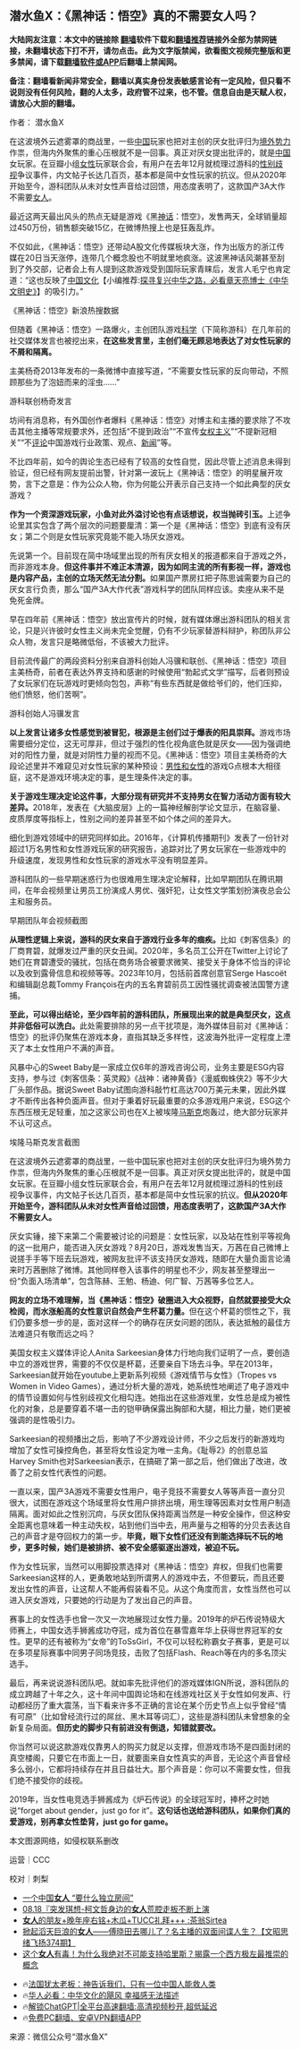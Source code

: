  <!-- 面包屑导航 --> <h2>潜水鱼X：《黑神话：悟空》真的不需要女人吗？</h2> <p class="notice"><b>大陆网友注意：本文中的链接除 <a href="https://github.com/bannedbook/fanqiang" >翻墙</a>软件下载和<a href="https://github.com/killgcd/justmysocks/blob/master/README.md">翻墙推荐</a>链接外全部为禁网链接，未翻墙状态下打不开，请勿点击。此为文字版禁闻，欲看图文视频完整版和更多禁闻，请下载<a href="https://github.com/bannedbook/fanqiang">翻墙软件或APP</a>后翻墙上禁闻网。</p><p>备注：翻墙看新闻非常安全，翻墙以真实身份发表敏感言论有一定风险，但只看不说则没有任何风险，翻的人太多，政府管不过来，也不管。信息自由是天赋人权，请放心大胆的翻墙。</b></p>  <div class="entry"> <p>作者： 潜水鱼X</p> <p id="summary">在这波境外云遮雾罩的商战里，一些<span class='wp_keywordlink_affiliate'><a href="https://www.bannedbook.org/" title="中国" target="_blank">中国</a></span>玩家也把对主创的厌女批评归为<a href="https://www.bannedbook.org/bnews/tag/%e5%a2%83%e5%a4%96%e5%8a%bf%e5%8a%9b/" class="st_tag internal_tag" rel="tag" title="标签 境外势力 下的日志">境外势力</a>作祟，但海内外聚焦的重心压根就不是一回事。真正对厌女提出批评的，就是<a href="https://www.bannedbook.org/bnews/tag/%E4%B8%AD%E5%9B%BD/" class="st_tag internal_tag" rel="tag" title="标签 中国 下的日志">中国</a>女玩家。在豆瓣小组<a href="https://www.bannedbook.org/bnews/tag/%e5%a5%b3%e6%80%a7/" class="st_tag internal_tag" rel="tag" title="标签 女性 下的日志">女性</a>玩家联合会，有用户在去年12月就梳理过游科的<a href="https://www.bannedbook.org/bnews/tag/%E6%80%A7%E5%88%AB%E6%AD%A7%E8%A7%86/" class="st_tag internal_tag" rel="tag" title="标签 性别歧视 下的日志">性别歧视</a>争议事件，内文帖子长达几百页，基本都是简中女性玩家的抗议。但从2020年开始至今，游科团队从未对女性声音给过回馈，用态度表明了，这款国产3A大作不需要<a href="https://www.bannedbook.org/bnews/tag/%e5%a5%b3%e4%ba%ba/" class="st_tag internal_tag" rel="tag" title="标签 女人 下的日志">女人</a>。</p> <p id="conimg">最近这两天最出风头的热点无疑是游戏《黑<a href="https://www.bannedbook.org/bnews/tag/%E7%A5%9E%E8%AF%9D/" class="st_tag internal_tag" rel="tag" title="标签 神话 下的日志">神话</a>：悟空》，发售两天，全球销量超过450万份，销售额突破15亿，在微博热搜上也是狂轰乱炸。</p> <p>不仅如此，《黑神话：悟空》还带动A股文化传媒板块大涨，作为出版方的浙江传媒在20日当天涨停，连带几个概念股也不明就里地疯涨。这波黑神话风潮甚至刮到了外交部，记者会上有人提到这款游戏受到国际玩家青睐后，发言人毛宁也肯定道：“这也反映了<span class='wp_keywordlink'><a href="https://www.bannedbook.org/forum24/" title="国学传统文化" target="_blank">中国文化</a></span>【小编推荐:<a href='https://www.bannedbook.org/bnews/comments/20220808/1768773.html' target='_blank'>探寻复兴中华之路，必看章天亮博士《中华文明史》</a>】的吸引力。”</p> <p>《黑神话：悟空》新浪热搜数据</p> <p>但随着《黑神话：悟空》一路爆火，主创团队游戏<span class='wp_keywordlink'><a href="https://www.bannedbook.org/forum11/topic309.html" title="禁片：“科学”的棍子" target="_blank">科学</a></span>（下简称游科）在几年前的社交媒体发言也被挖出来，<strong>在这些发言里，主创们毫无顾忌地表达了对女性玩家的不屑和隔离。</strong></p> <p>主美杨奇2013年发布的一条微博中直接写道，“不需要女性玩家的反向带动，不照顾那些为了泡妞而来的淫虫……”</p> <p>游科联创杨奇发言</p> <p>坊间有消息称，有外国创作者爆料《黑神话：悟空》对博主和主播的要求除了不攻击其他主播等常规要求外，还包括“不提到政治”“不宣传<a href="https://www.bannedbook.org/bnews/tag/%e5%a5%b3%e6%9d%83%e4%b8%bb%e4%b9%89/" class="st_tag internal_tag" rel="tag" title="标签 女权主义 下的日志">女权主义</a>”“不提新冠相关”“不<span class='wp_keywordlink_affiliate'><a href="https://www.bannedbook.org/bnews/comments/" title="新闻评论" target="_blank">评论</a></span>中国游戏行业政策、观点、<span class='wp_keywordlink_affiliate'><a href="https://www.bannedbook.org/" title="新闻">新闻</a></span>”等。</p>  <p>不比四年前，如今的舆论生态已经有了较高的女性自觉，因此尽管上述消息未得到验证，但已经有网友提前出警，针对第一波玩上《黑神话：悟空》的明星展开攻势，言下之意是：作为公众人物，你为何能公开表示自己支持一个如此典型的厌女游戏？</p> <p><strong>作为一个资深游戏玩家，小鱼对此外溢讨论也有点话想说，权当抛砖引玉。</strong>上述争论里其实包含了两个层次的问题要厘清：第一个是《黑神话：悟空》到底有没有厌女；第二个则是女性玩家究竟能不能入场厌女游戏。</p> <p>先说第一个。目前现在简中场域里出现的所有厌女相关的报道都来自于游戏之外，而非游戏本身。<strong>但这件事并不难正本清源，因为如同主流的所有影视一样，游戏也是内容产品，主创的立场天然无法分割。</strong>如果国产票房扛把子陈思诚需要为自己的厌女言行负责，那么“国产3A大作代表”游戏科学的团队同样应该。卖座从来不是免死金牌。</p> <p>早在四年前《黑神话：悟空》放出宣传片的时候，就有媒体爆出游科团队的相关言论，只是兴许彼时女性主义尚未完全觉醒，仍有不少玩家替游科辩护，称团队非公众人物，发言只是略微低俗，不该被大力批评。</p> <p>目前流传最广的两段资料分别来自游科创始人冯骥和联创、《黑神话：悟空》项目主美杨奇，前者在表达外界支持和感谢的时候使用“勃起式文学”描写，后者则预设了女玩家们在玩游戏时更倾向包包，声称“有些东西就是做给爷们的，他们压抑，他们愤怒，他们苦啊”。</p> <p>游科创始人冯骥发言</p> <p><strong>以上发言让诸多女性感觉到被冒犯，根源是主创们过于爆表的阳具崇拜。</strong>游戏市场需要细分定位，这无可厚非，但过于强烈的性化视角底色就是厌女——因为强调绝对的阳性力量，就是对阴性力量的视而不见。《黑神话：悟空》项目主美杨奇的大段论述里并不难窥见对女性玩家的某种预设：<a href="https://www.bannedbook.org/bnews/tag/%E7%94%B7%E6%80%A7%E5%92%8C%E5%A5%B3%E6%80%A7/" class="st_tag internal_tag" rel="tag" title="标签 男性和女性 下的日志">男性和女性</a>的游戏G点根本大相径庭，这不是游戏环境决定的事，是生理条件决定的事。</p> <p><strong>关于游戏生理决定论这件事，大部分现有研究并不支持男女在智力活动方面有较大差异。</strong>2018年，发表在《大脑皮层》上的一篇神经解剖学论文显示，在脑容量、皮质厚度等指标上，性别之间的差异甚至不如个体之间的差异大。</p> <p>细化到游戏领域中的研究同样如此。2016年，《计算机传播期刊》发表了一份针对超过1万名男性和女性游戏玩家的研究报告，追踪对比了男女玩家在一些游戏中的升级速度，发现男性和女性玩家的游戏水平没有明显差异。</p>  <p>游科团队的一些早期迷惑行为也很难用生理决定论解释，比如早期团队在腾讯期间，在年会视频里让男员工扮演成人男优、强奸犯，让女性文学策划扮演夜总会公主和服务员。</p> <p>早期团队年会视频截图</p> <p><strong>从理性逻辑上来说，游科的厌女来自于游戏行业多年的痼疾。</strong>比如《刺客信条》的厂商育碧，就爆发过严重的厌女丑闻。2020年，多名员工公开在Twitter上讨论了她们在育碧遭受的骚扰，包括在商务场合被要求微笑、接受关于身体不恰当的评论以及收到露骨信息和视频等等。2023年10月，包括前首席创意官Serge Hascoët和编辑副总裁Tommy François在内的五名育碧前员工因性骚扰调查被法国警方逮捕。</p> <p><strong>至此，可以得出结论，至少四年前的游科团队，所展现出来的就是典型厌女，这点并非低俗可以洗白。</strong>此处需要排除的另一点干扰项是，海外媒体目前对《黑神话：悟空》的批评仍聚焦在游戏本身，直指其缺乏多样性，这波海外批评一定程度上湮灭了本土女性用户不满的声音。</p> <p>风暴中心的Sweet Baby是一家成立仅6年的游戏咨询公司，业务主要是ESG内容支持，参与过《刺客信条：英灵殿》《战神：诸神黄昏》《漫威蜘蛛侠2》等不少大厂头部作品。据说Sweet Baby试图向游科敲竹杠高达700万美元未果，因此外媒才不断传出各种负面声音。但对于秉着好玩最重要的众多游戏用户来说，ESG这个东西压根无足轻重，加之这家公司也在X上被埃隆<a href="https://www.bannedbook.org/bnews/tag/%E9%A9%AC%E6%96%AF%E5%85%8B/" class="st_tag internal_tag" rel="tag" title="标签 马斯克 下的日志">马斯克</a>炮轰过，绝大部分玩家并不认可这点。</p> <p>埃隆马斯克发言截图</p> <p>在这波境外云遮雾罩的商战里，一些中国玩家也把对主创的厌女批评归为境外势力作祟，但海内外聚焦的重心压根就不是一回事。真正对厌女提出批评的，就是中国女玩家。在豆瓣小组女性玩家联合会，有用户在去年12月就梳理过游科的性别歧视争议事件，内文帖子长达几百页，基本都是简中女性玩家的抗议。<strong>但从2020年开始至今，游科团队从未对女性声音给过回馈，用态度表明了，这款国产3A大作不需要女人。</strong></p> <p>厌女实锤，接下来第二个需要被讨论的问题是：女性玩家，以及站在性别平等视角的这一批用户，能否进入厌女游戏？8月20日，游戏发售当天，万茜在自己微博上说搓手手等下班去玩游戏，被网友批评不该支持厌女游戏，随即在大量负面言论涌来时万茜删除了微博。其他同样卷入该事件的明星也不少，网友甚至整理出一份“负面入场清单”，包含陈赫、王勉、杨迪、何广智、万茜等多位艺人。</p> <p><strong>网友的立场不难理解，当《黑神话：悟空》破圈进入大众视野，自然就要接受大众检阅，而水涨船高的女性意识自然会产生杯葛力量。</strong>但在这个杯葛的惯性之下，我们仍要多想一步的是，面对这样一个的确存在厌女问题的团队，表达抵触的最佳方法难道只有敬而远之吗？</p>  <p>美国女权主义媒体评论人Anita Sarkeesian身体力行地向我们证明了一点，要创造中立的游戏世界，需要的不仅仅是杯葛，还要亲自下场去斗争。早在2013年，Sarkeesian就开始在youtube上更新系列视频《游戏情节与女性》（Tropes vs Women in Video Games），通过分析大量的游戏，她系统性地阐述了电子游戏中的情节设置如何与性别歧视文化相勾连。她指出在这些游戏里，女性总是成为被性化的对象，总是要穿着不堪一击的铠甲确保露出胸部和大腿，相比力量，她们更被强调的是性吸引力。</p> <p>Sarkeesian的视频播出之后，影响了不少游戏设计师，不少之后发行的新游戏均增加了女性可操控角色，甚至将女性设定为唯一主角。《耻辱2》的创意总监Harvey Smith也对Sarkeesian表示，在搞砸了第一部之后，他们做出了改进，改善了之前女性代表性的问题。</p> <p>一直以来，国产3A游戏不需要女性用户，电子竞技不需要女人等等声音一直分贝很大，试图在游戏这个场域里将女性用户排挤出境，用生理等因素对女性用户制造隔离。面对如此之性别沉疴，与厌女团队保持距离当然是一种安全操作，但这种安全距离也意味着一种主动失权，站到他们当中去，用声量与之相等的分贝去表达自己的声音才是夺回权力的第一步。<strong>毕竟，眼下女性们还没有到能选择玩不玩的地步，更多时候，她们是被排挤、被不安全感驱逐出游戏，被迫不玩。</strong></p> <p>作为女性玩家，当然可以用脚投票选择对《黑神话：悟空》弃权，但我们也需要Sarkeesian这样的人，更勇敢地站到所谓男人的游戏中去，不但要玩，而且还要发出女性的声音，让这帮人不能再假装看不见。从这个角度而言，女性当然也可以进入厌女游戏，只要她的行动是为了发出自己的声音。</p> <p>赛事上的女性选手也曾一次又一次地展现过女性力量。2019年的炉石传说特级大师赛上，中国女选手狮酱成功夺冠，成为首位在暴雪嘉年华上获得世界冠军的女性。更早的还有被称为“女帝”的ToSsGirl，不仅可以轻松称霸女子赛事，更是可以在多项星际赛事中同男子同场竞技，击败了包括Flash、Reach等在内的多名顶尖选手。</p> <p>最后，再来说说游科团队吧。就如率先批评他们的游戏媒体IGN所说，游科团队的成立跨越了十年之久，这十年间中国舆论场和在线游戏社区关于女性如何发声、行动都经历了重大震荡，当下看来许多不正确的言论在某个历史节点上似乎曾经“情有可原”（比如曾经流行过的屌丝、黑木耳等词汇），这些是游科团队未曾想象的全新复杂局面。<strong>但历史的脚步只有前进没有倒退，知错就要改。</strong></p> <p>你当然可以说这款游戏仅靠男人的购买力就足以支撑，但游戏市场不是四面封闭的真空楼阁，只要它在市面上一日，就要面来自女性真实的声音，无论这个声音曾经多么弱小，它都将持续存在并且日益壮大。那个声音是：你可以不需要女性，但我们绝不接受你的歧视。</p> <p>2019年，当女性电竞选手狮酱成为《炉石传说》的全球冠军时，捧杯之时她说“forget about gender，just go for it”。<strong>这句话也送给游科团队，如果你们真的爱游戏，别再拿女性垫背，just go for game。</strong></p> <p>本文图源网络，如侵权联系删改</p>  <p>运营｜CCC</p> <p>校对｜刺梨</p> <!--<div id="taboola-mid-1"></div>--><ul class='op-related-articles' title='相关阅读'> <li><a href='https://www.bannedbook.org/bnews/lifebaike/20240822/2077798.html' target='_blank'>一个中国<b>女人</b> “要什么独立房间”</a></li> <li><a href='https://www.bannedbook.org/bnews/taiwannews/20240818/2076114.html' target='_blank'>08.18『突发琪想-柯文哲身边的<b>女人</b>荒腔走板不断上演</a></li> <li><a href='https://www.bannedbook.org/bnews/taiwannews/20240817/2075856.html' target='_blank'><b>女人</b>的朋友+晚年座右铭+木瓜+TUCC礼拜+++ :茶翁Sirtea</a></li> <li><a href='https://www.bannedbook.org/bnews/sohnews/20240816/2075249.html' target='_blank'>掀起滔天巨浪的<b>女人</b>——傅晓田去哪儿了？名主播的双面间谍人生？【文昭思绪飞扬374期】</a></li> <li><a href='https://www.bannedbook.org/bnews/sohnews/20240815/2074474.html' target='_blank'>这个<b>女人</b>有毒！为什么我绝对不可能支持哈里斯？揭露一个西方极左最推崇的概念</a></li> </ul> <ul class="texttj"> <li>🔥<a href="https://www.bannedbook.org/bnews/ssgc/20230219/1850782.html" target="_blank">法国犹太老板：神告诉我们，只有一位中国人能救人类</a></li> <li>🔥<a href="https://www.bannedbook.org/bnews/comments/20220220/1694796.html" target="_blank">华人必看：中华文化的飓风 幸福感无法描述</a></li> <li>🔥<a href="https://github.com/bannedbook/fanqiang/wiki/V2ray%E6%9C%BA%E5%9C%BA" target="_blank">解锁ChatGPT|全平台高速翻墙:高清视频秒开,超低延迟</a></li> <li>🔥<a href="https://github.com/bannedbook/fanqiang/wiki/%E7%A6%81%E9%97%BB%E7%BD%91%E5%AE%89%E5%8D%93%E7%BF%BB%E5%A2%99%E6%96%B0%E9%97%BBAPP" target="_blank">免费PC翻墙、安卓VPN翻墙APP</a></li> </ul><p class="src-info">来源：微信公众号“潜水鱼X” </p><a name='sharetosocial'></a> <div style="margin-bottom:5px;padding-bottom:5px;clear:both"> <div id="archive-pix-1" class="banner-ads"> <!-- AuctionX Display platform tag START --> <div id="27602x728x90x621x_ADSLOT1" clicktrack="%%CLICK_URL_ESC%%"></div>  <!-- AuctionX Display platform tag END --> </div> <div id="archive-pix-2" class="banner-ads"> <!-- AuctionX Display platform tag START --> <div id="27556x300x250x621x_ADSLOT1" clicktrack="%%CLICK_URL_ESC%%" style="margin:0 auto;text-align:center"></div>  <!-- AuctionX Display platform tag END --> </div> </div>  <div id="archive-pix-1" class="banner-ads"> <!-- AuctionX Display platform tag START --> <div id="27603x728x90x621x_ADSLOT1" clicktrack="%%CLICK_URL_ESC%%"></div>  <!-- AuctionX Display platform tag END --> </div> </div><!--END ENTRY--> 